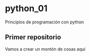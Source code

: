 # python_01
Principios de programación con python

## Primer repositorio
Vamos a crear un montón de cosas aqui
